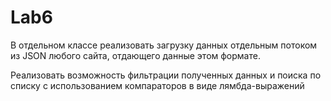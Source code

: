 # Lab6
В отдельном классе реализовать загрузку данных отдельным потоком из JSON любого сайта, отдающего данные  этом формате.

Реализовать возможность фильтрации полученных данных и поиска по списку с использованием компараторов в виде лямбда-выражений
